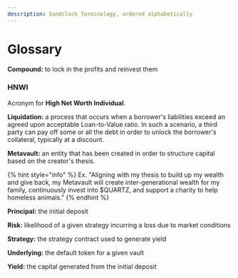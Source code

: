 ```yaml
---
description: Sandclock Terminology, ordered alphabetically
---
```


# Glossary

**Compound:** to lock in the profits and reinvest them

### HNWI
Acronym for **High Net Worth Individual**.

**Liquidation:** a process that occurs when a borrower's liabilities exceed an agreed upon acceptable Loan-to-Value ratio. In such a scenario, a third party can pay off some or all the debt in order to unlock the borrower's collateral, typically at a discount.

**Metavault:** an entity that has been created in order to structure capital based on the creator's thesis.

{% hint style="info" %}
Ex. "Aligning with my thesis to build up my wealth and give back, my Metavault will create inter-generational wealth for my family, continuously invest into $QUARTZ, and support a charity to help homeless animals."
{% endhint %}

**Principal:** the initial deposit

**Risk:** likelihood of a given strategy incurring a loss due to market conditions

**Strategy:** the strategy contract used to generate yield

**Underlying:** the default token for a given vault

**Yield:** the capital generated from the initial deposit